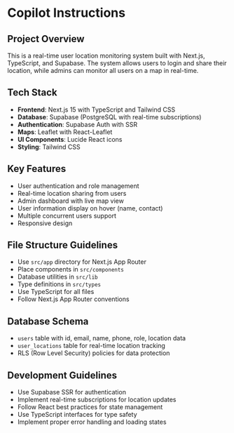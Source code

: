 # Copilot Instructions

<!-- Use this file to provide workspace-specific custom instructions to Copilot. For more details, visit https://code.visualstudio.com/docs/copilot/copilot-customization#_use-a-githubcopilotinstructionsmd-file -->

## Project Overview
This is a real-time user location monitoring system built with Next.js, TypeScript, and Supabase. The system allows users to login and share their location, while admins can monitor all users on a map in real-time.

## Tech Stack
- **Frontend**: Next.js 15 with TypeScript and Tailwind CSS
- **Database**: Supabase (PostgreSQL with real-time subscriptions)
- **Authentication**: Supabase Auth with SSR
- **Maps**: Leaflet with React-Leaflet
- **UI Components**: Lucide React icons
- **Styling**: Tailwind CSS

## Key Features
- User authentication and role management
- Real-time location sharing from users
- Admin dashboard with live map view
- User information display on hover (name, contact)
- Multiple concurrent users support
- Responsive design

## File Structure Guidelines
- Use `src/app` directory for Next.js App Router
- Place components in `src/components`
- Database utilities in `src/lib`
- Type definitions in `src/types`
- Use TypeScript for all files
- Follow Next.js App Router conventions

## Database Schema
- `users` table with id, email, name, phone, role, location data
- `user_locations` table for real-time location tracking
- RLS (Row Level Security) policies for data protection

## Development Guidelines
- Use Supabase SSR for authentication
- Implement real-time subscriptions for location updates
- Follow React best practices for state management
- Use TypeScript interfaces for type safety
- Implement proper error handling and loading states
